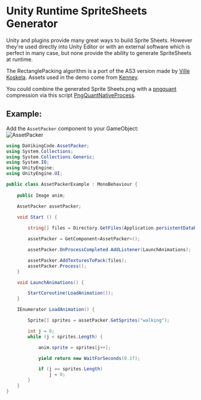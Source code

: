 Unity Runtime SpriteSheets Generator
====================================

Unity and plugins provide many great ways to build Sprite Sheets. However they're used directly into Unity Editor or with an external software which is perfect in many case, but none provide the ability to generate SpriteSheets at runtime.

The RectanglePacking algorithm is a port of the AS3 version made by [Ville Koskela](https://github.com/villekoskelaorg/RectanglePacking). Assets used in the demo come from [Kenney](http://kenney.nl/).

You could combine the generated Sprite Sheets.png with a [pngquant](https://pngquant.org/) compression via this script [PngQuantNativeProcess](https://github.com/DaVikingCode/PngQuantNativeProcess).

Example:
--------
Add the `AssetPacker` component to your GameObject:  
![AssetPacker](http://davikingcode.com/blog/wp-content/uploads/2017/01/AssetPacker.png)
```csharp
using DaVikingCode.AssetPacker;
using System.Collections;
using System.Collections.Generic;
using System.IO;
using UnityEngine;
using UnityEngine.UI;

public class AssetPackerExample : MonoBehaviour {
	
	public Image anim;

	AssetPacker assetPacker;
	
	void Start () {

		string[] files = Directory.GetFiles(Application.persistentDataPath + "/Textures", "*.png");

		assetPacker = GetComponent<AssetPacker>();

		assetPacker.OnProcessCompleted.AddListener(LaunchAnimations);

		assetPacker.AddTexturesToPack(files);
		assetPacker.Process();
	}

	void LaunchAnimations() {

		StartCoroutine(LoadAnimation());
	}

	IEnumerator LoadAnimation() {

		Sprite[] sprites = assetPacker.GetSprites("walking");

		int j = 0;
		while (j < sprites.Length) {

			anim.sprite = sprites[j++];

			yield return new WaitForSeconds(0.1f);

			if (j == sprites.Length)
				j = 0;
		}
	}
}

```
